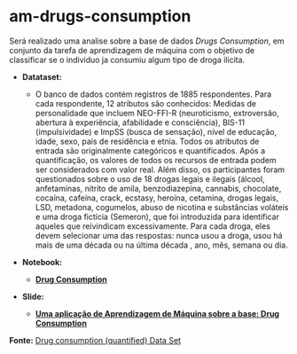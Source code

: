 # am-drugs-consumption

Será realizado uma analise sobre a base de dados *Drugs Consumption*, em conjunto da tarefa de aprendizagem de máquina com o objetivo de classificar se o individuo ja consumiu algum tipo de droga ilicita.

* **Datataset:**

    - O banco de dados contém registros de 1885 respondentes. Para cada respondente, 12 atributos são conhecidos: Medidas de personalidade que incluem NEO-FFI-R (neuroticismo, extroversão, abertura à experiência, afabilidade e consciência), BIS-11 (impulsividade) e ImpSS (busca de sensação), nível de educação, idade, sexo, país de residência e etnia. Todos os atributos de entrada são originalmente categóricos e quantificados. Após a quantificação, os valores de todos os recursos de entrada podem ser considerados com valor real. Além disso, os participantes foram questionados sobre o uso de 18 drogas legais e ilegais (álcool, anfetaminas, nitrito de amila, benzodiazepina, cannabis, chocolate, cocaína, cafeína, crack, ecstasy, heroína, cetamina, drogas legais, LSD, metadona, cogumelos, abuso de nicotina e substâncias voláteis e uma droga fictícia (Semeron), que foi introduzida para identificar aqueles que reivindicam excessivamente. Para cada droga, eles devem selecionar uma das respostas: nunca usou a droga, usou há mais de uma década ou na última década , ano, mês, semana ou dia.


* **Notebook:**

    - [**Drug Consumption**](https://colab.research.google.com/github/Manuelfjr/am-drugs-consumption/blob/main/relatorio_final_ml.ipynb)

* **Slide:**

    - [**Uma aplicação de Aprendizagem de Máquina sobre a base: Drug Consumption**](https://github.com/Manuelfjr/am-drugs-consumption/raw/main/slide/Aprendizado_de_M_quina___Drug_Consumption.pdf)

**Fonte:** [Drug consumption (quantified) Data Set](https://archive.ics.uci.edu/ml/datasets/Drug+consumption+%28quantified%29)